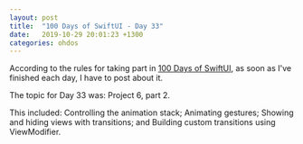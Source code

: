```yaml
---
layout: post
title:  "100 Days of SwiftUI - Day 33"
date:   2019-10-29 20:01:23 +1300
categories: ohdos
---
```

According to the rules for taking part in [100 Days of SwiftUI](https://www.hackingwithswift.com/100/swiftui), as soon as I've finished each day, I have to post about it.

The topic for Day 33 was: Project 6, part 2.

This included: Controlling the animation stack; Animating gestures; Showing and hiding views with transitions; and Building custom transitions using ViewModifier.
